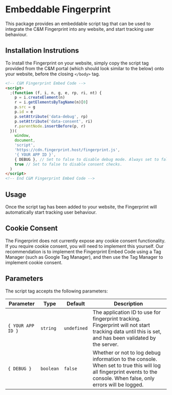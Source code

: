# Embeddable Fingerprint

This package provides an embeddable script tag that can be used to integrate the C&M Fingerprint into any website, and start tracking user behaviour.

## Installation Instrutions

To install the Fingerprint on your website, simply copy the script tag provided from the C&M portal (which should look similar to the below) onto your website, before the closing `</body>` tag.

```html
<!-- C&M Fingerprint Embed Code -->
<script>
  ;(function (f, i, n, g, e, rp, ri, nt) {
    p = i.createElement(n)
    r = i.getElementsByTagName(n)[0]
    p.src = g
    p.id = e
    p.setAttribute('data-debug', rp)
    p.setAttribute('data-consent', ri)
    r.parentNode.insertBefore(p, r)
  })(
    window,
    document,
    'script',
    'https://cdn.fingerprint.host/fingerprint.js',
    '{ YOUR APP ID }',
    { DEBUG }, // Set to false to disable debug mode. Always set to false in production.
    true // Set to false to disable consent checks.
  )
</script>
<!-- End C&M Fingerprint Embed Code -->
```

## Usage

Once the script tag has been added to your website, the Fingerprint will automatically start tracking user behaviour.

## Cookie Consent

The Fingerprint does not currently expose any cookie consent functionality. If you require cookie consent, you will need to implement this yourself. Our recommendation is to implement the Fingerprint Embed Code using a Tag Manager (such as Google Tag Manager), and then use the Tag Manager to implement cookie consent.

## Parameters

The script tag accepts the following parameters:

| Parameter         | Type      | Default     | Description                                                                                                                                                           |
| ----------------- | --------- | ----------- | --------------------------------------------------------------------------------------------------------------------------------------------------------------------- |
| `{ YOUR APP ID }` | `string`  | `undefined` | The application ID to use for fingerprint tracking. Fingerprint will not start tracking data until this is set, and has been validated by the server.                 |
| `{ DEBUG }`       | `boolean` | `false`     | Whether or not to log debug information to the console. When set to true this will log all fingerprint events to the console. When false, only errors will be logged. |
